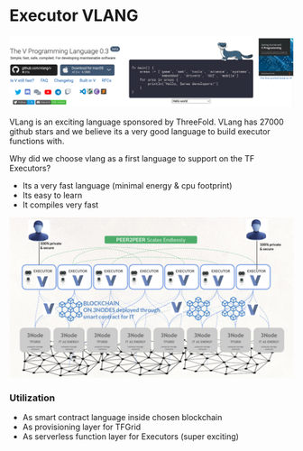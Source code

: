 # Executor VLANG 

![](img/vlang.png)  

VLang is an exciting language sponsored by ThreeFold. VLang has 27000 github stars and we believe its a very good language to build executor functions with.

Why did we choose vlang as a first language to support on the TF Executors?

- Its a very fast language (minimal energy & cpu footprint)
- Its easy to learn
- It compiles very fast

![](img/vlang_executors_.jpg)

### Utilization

- As smart contract language inside chosen blockchain
- As provisioning layer for TFGrid
- As serverless function layer for Executors (super exciting)
